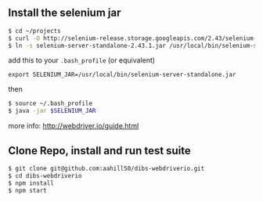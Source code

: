 
## Install the selenium jar

```sh
$ cd ~/projects
$ curl -O http://selenium-release.storage.googleapis.com/2.43/selenium-server-standalone-2.43.1.jar
$ ln -s selenium-server-standalone-2.43.1.jar /usr/local/bin/selenium-server-standalone.jar
```

add this to your `.bash_profile` (or equivalent)

    export SELENIUM_JAR=/usr/local/bin/selenium-server-standalone.jar

then

```sh
$ source ~/.bash_profile
$ java -jar $SELENIUM_JAR
```

more info:
http://webdriver.io/guide.html

## Clone Repo, install and run test suite
```sh
$ git clone git@github.com:aahill50/dibs-webdriverio.git
$ cd dibs-webdriverio
$ npm install
$ npm start
```


